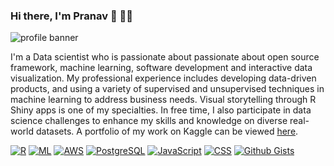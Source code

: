 ### Hi there, I'm Pranav 👋 👨‍💻 

<img src="https://raw.githubusercontent.com/pranavpandya84/pranavpandya84/master/www/profile_banner.PNG" alt="profile banner">



I'm a Data scientist who is passionate about passionate about open source framework, machine learning, software development and interactive data visualization. My professional experience includes developing data-driven products, and using a variety of supervised and unsupervised techniques in machine learning to address business needs. Visual storytelling through R Shiny apps is one of my specialties. In free time, I also participate in data science challenges to enhance my skills and knowledge on diverse real-world datasets. A portfolio of my work on Kaggle can be viewed <a href="https://www.kaggle.com/pranav84/">here</a>.  

[![R](https://img.shields.io/badge/-programming-black?style=flat-square&logo=r&link=https://github.com/pranavpandya84/)](https://github.com/pranavpandya84/)
[![ML](https://img.shields.io/badge/-Machine%20Learning-black?style=flat-square&logo=Rstudio&link=https://pranavpandya84.github.io/masters_thesis_on_global_terrorism/)](https://pranavpandya84.github.io/masters_thesis_on_global_terrorism/)
[![AWS](https://img.shields.io/badge/-AWS-black?style=flat-square&logo=Amazon%20AWS&link=https://github.com/pranavpandya84/)](https://github.com/pranavpandya84/)
[![PostgreSQL](https://img.shields.io/badge/-PostgreSQL-black?style=flat-square&logo=postgresql&link=https://github.com/pranavpandya84/)](https://github.com/pranavpandya84/)
[![JavaScript](https://img.shields.io/badge/-JavaScript-black?style=flat-square&logo=javascript&link=https://github.com/pranavpandya84/)](https://github.com/pranavpandya84/)
[![CSS](https://img.shields.io/badge/-CSS-black?style=flat-square&logo=css3&link=https://github.com/pranavpandya84/)](https://github.com/pranavpandya84/)
[![Github Gists](https://img.shields.io/github/followers/pranavpandya84?color=0088ff&label=Gists&logoColor=blue&style=social)](https://gist.github.com/pranavpandya84)

